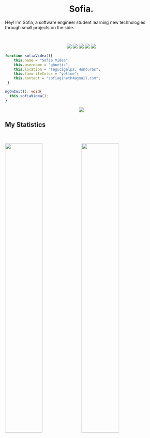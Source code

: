 <h1 align="center">
  <b>Sofia.</b>
</h1>

Hey! I'm Sofia, a software engineer student learning new technologies through small projects on the side.

<br>

<p>
<div align="center">
  <img src="https://img.shields.io/badge/-ANGULAR-c58545?style=for-the-badge&logo=angular&logoColor=c58545&labelColor=282828">
  <img src="https://img.shields.io/badge/-MONGODB-d1a01f?style=for-the-badge&logo=mongodb&logoColor=d1a01f&labelColor=282828">
  <img src="https://img.shields.io/badge/-TYPESCRIPT-98b982?style=for-the-badge&logo=typescript&logoColor=98b982&labelColor=282828">
  <img src="https://img.shields.io/badge/-HTML-c58545?style=for-the-badge&logo=html5&logoColor=c58545&labelColor=282828">
  <img src="https://img.shields.io/badge/-CSS-d1a01f?style=for-the-badge&logo=css3&logoColor=d1a01f&labelColor=282828">
</div>
</p>

```typescript
function sofiaVidea(){
    this.name = "Sofia Videa";
    this.username = "ghnetic";
    this.location = "Tegucigalpa, Honduras";
    this.favoriteColor = "yellow";
    this.contact = "sofiagineth4@gmail.com";
 }

ngOnInit(): void{
  this.sofiaVidea();
}
```

<div align="center">
  <a href="https://open.spotify.com/user/sofiagineth4">
    <img src="https://readme-spotify-tingz.vercel.app/api/now-playing">
  </a>
</div>

<!--
<div align="center">
  <a href="https://open.spotify.com/user/sofiagineth4">
    <img src="https://spotify-readme-theta-virid.vercel.app/api?scan=true&theme=dark" width="240px">
  </a>
</div>
-->

## My Statistics

<br/>
<p align="left">
  <a href="https://www.hackerrank.com/sofiagineth4">
  <img width="49.5%" src="https://github-readme-stats.vercel.app/api?username=ghnetic&show_icons=true&theme=gruvbox&hide_border=true" />
    <img width="49.5%" src="https://github-readme-streak-stats.herokuapp.com/?user=ghnetic&theme=gruvbox&hide_border=true" />
  </a>
</p>
<br>
